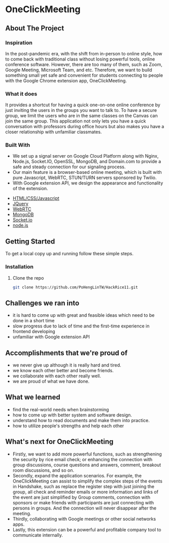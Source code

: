 # OneClickMeeting

## About The Project

### Inspiration
In the post-pandemic era, with the shift from in-person to online style, how to come back with traditional class without losing powerful tools, online conference software. However, there are too many of them, such as Zoom, Google Meeting, Microsoft Team, and etc. Therefore, we want to build something small yet safe and convenient for students connecting to people with the Google Chrome extension app, OneClickMeeting.

### What it does
It provides a shortcut for having a quick one-on-one online conference by just inviting the users in the groups you want to talk to. To have a secure group, we limit the users who are in the same classes on the Canvas can join the same group. This application not only lets you have a quick conversation with professors during office hours but also makes you have a closer relationship with unfamiliar classmates.

### Built With 

- We set up a signal server on Google Cloud Platform along with Nginx, Node.js, Socket.IO, OpenSSL, MongoDB, and Domain.com to provide a safe and steady connection for our signaling process.
- Our main feature is a browser-based online meeting, which is built with pure Javascript, WebRTC, STUN/TURN servers sponsored by Twilio.
- With Google extension API, we design the appearance and functionality of the extension.


* [HTML/CSS/Javascript](https://getbootstrap.com)
* [JQuery](https://jquery.com)
* [WebRTC](https://webrtc.org)
* [MongoDB](https://www.mongodb.com/)
* [Socket.io](https://socket.io/)
* [node.js](https://nodejs.org/)

## Getting Started

To get a local copy up and running follow these simple steps.
### Installation

1. Clone the repo
   ```sh
   git clone https://github.com/PoHengLinTW/HackRice11.git
## Challenges we ran into
- it is hard to come up with great and feasible ideas which need to be done in a short time
- slow progress due to lack of time and the first-time experience in frontend developing
- unfamiliar with Google extension API

## Accomplishments that we're proud of
- we never give up although it is really hard and tired.
- we know each other better and become friends.
- we collaborate with each other really well.
- we are proud of what we have done.

## What we learned
- find the real-world needs when brainstorming
- how to come up with better system and software design.
- understand how to read documents and make them into practice.
- how to utilize people's strengths and help each other

## What's next for OneClickMeeting
- Firstly, we want to add more powerful functions, such as strengthening the security by rice email check; or enhancing the connection with group discussions, course questions and answers, comment, breakout room discussions, and so on.
- Secondly, expand the application scenarios. For example, the OneClickMeeting can assist to simplify the complex steps of the events in Handshake, such as replace the register step with just joining the group, all check and reminder emails or more information and links of the event are just simplified by Group comments, connection with sponsors or make friends with participants are just connecting with persons in groups. And the connection will never disappear after the meeting.
- Thirdly, collaborating with Google meetings or other social networks apps.
- Lastly, this extension can be a powerful and profitable company tool to communicate internally.